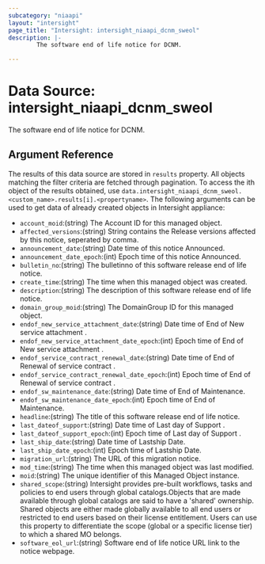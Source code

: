```yaml
---
subcategory: "niaapi"
layout: "intersight"
page_title: "Intersight: intersight_niaapi_dcnm_sweol"
description: |-
        The software end of life notice for DCNM.

---
```


# Data Source: intersight_niaapi_dcnm_sweol
The software end of life notice for DCNM.
## Argument Reference
The results of this data source are stored in `results` property.
All objects matching the filter criteria are fetched through pagination.
To access the ith object of the results obtained, use `data.intersight_niaapi_dcnm_sweol.<custom_name>.results[i].<propertyname>`.
The following arguments can be used to get data of already created objects in Intersight appliance:
* `account_moid`:(string) The Account ID for this managed object. 
* `affected_versions`:(string) String contains the Release versions affected by this notice, seperated by comma. 
* `announcement_date`:(string) Date time of this notice Announced. 
* `announcement_date_epoch`:(int) Epoch time of this notice Announced. 
* `bulletin_no`:(string) The bulletinno of this software release end of life notice. 
* `create_time`:(string) The time when this managed object was created. 
* `description`:(string) The description of this software release end of life notice. 
* `domain_group_moid`:(string) The DomainGroup ID for this managed object. 
* `endof_new_service_attachment_date`:(string) Date time of End of New service attachment . 
* `endof_new_service_attachment_date_epoch`:(int) Epoch time of End of New service attachment . 
* `endof_service_contract_renewal_date`:(string) Date time of End of Renewal of service contract . 
* `endof_service_contract_renewal_date_epoch`:(int) Epoch time of End of Renewal of service contract . 
* `endof_sw_maintenance_date`:(string) Date time of End of Maintenance. 
* `endof_sw_maintenance_date_epoch`:(int) Epoch time of End of Maintenance. 
* `headline`:(string) The title of this software release end of life notice. 
* `last_dateof_support`:(string) Date time of Last day of Support . 
* `last_dateof_support_epoch`:(int) Epoch time of Last day of Support . 
* `last_ship_date`:(string) Date time of Lastship Date. 
* `last_ship_date_epoch`:(int) Epoch time of Lastship Date. 
* `migration_url`:(string) The URL of this migration notice. 
* `mod_time`:(string) The time when this managed object was last modified. 
* `moid`:(string) The unique identifier of this Managed Object instance. 
* `shared_scope`:(string) Intersight provides pre-built workflows, tasks and policies to end users through global catalogs.Objects that are made available through global catalogs are said to have a 'shared' ownership. Shared objects are either made globally available to all end users or restricted to end users based on their license entitlement. Users can use this property to differentiate the scope (global or a specific license tier) to which a shared MO belongs. 
* `software_eol_url`:(string) Software end of life notice URL link to the notice webpage. 
 
